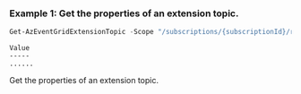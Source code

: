 ### Example 1: Get the properties of an extension topic.
```powershell
Get-AzEventGridExtensionTopic -Scope "/subscriptions/{subscriptionId}/resourceGroups/{resourceGroupName}/providers/{resourceProviderNamespace}/{resourceType}/{resourceName}"
```

```output
Value
-----
......
```

Get the properties of an extension topic.
